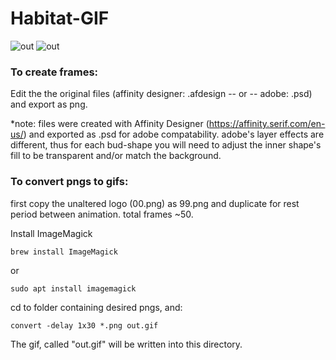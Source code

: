 # Habitat-GIF
![out](https://user-images.githubusercontent.com/62122206/146614539-a94d4d2f-47fc-475b-a3d6-ba5eeabc62fa.gif)
![out](https://user-images.githubusercontent.com/62122206/146614551-a211af81-1b78-4e72-ba21-303f2e43b7a6.gif)

### To create frames:
Edit the the original files (affinity designer: .afdesign -- or -- adobe: .psd) and export as png. 

*note: files were created with Affinity Designer (https://affinity.serif.com/en-us/) and exported as .psd for adobe compatability. adobe's layer effects are different, thus for each bud-shape you will need to adjust the inner shape's fill to be transparent and/or match the background.


### To convert pngs to gifs:

first copy the unaltered logo (00.png) as 99.png and duplicate for rest period between animation. total frames ~50. 

Install ImageMagick
```
brew install ImageMagick
```
or
```
sudo apt install imagemagick
```
cd to folder containing desired pngs, and:
```
convert -delay 1x30 *.png out.gif
```
The gif, called "out.gif" will be written into this directory.
